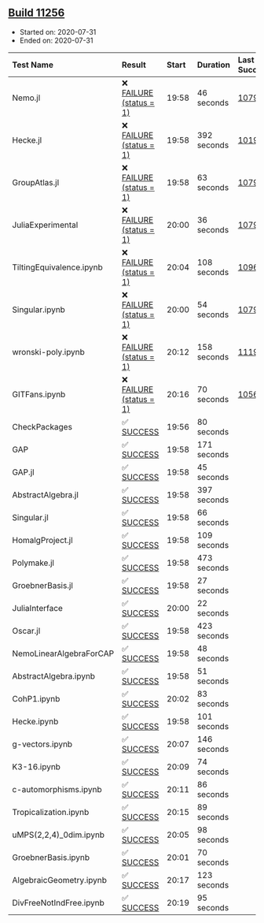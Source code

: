 ## [Build 11256](https://oscarci.mathematik.uni-kl.de/job/oscar/11256/)

* Started on: 2020-07-31
* Ended on: 2020-07-31

| Test Name    | Result | Start | Duration | Last Success | First Failure |
|:-------------|:-------|:------|:---------|:-------------|:--------------|
| Nemo.jl | ❌ [FAILURE (status = 1)](https://oscarci.mathematik.uni-kl.de/job/oscar/11256/artifact/logs/build-11256/Nemo.jl.log) | 19:58 | 46 seconds | [10790](https://oscarci.mathematik.uni-kl.de/job/oscar/10790/) | [10791](https://oscarci.mathematik.uni-kl.de/job/oscar/10791/) |
| Hecke.jl | ❌ [FAILURE (status = 1)](https://oscarci.mathematik.uni-kl.de/job/oscar/11256/artifact/logs/build-11256/Hecke.jl.log) | 19:58 | 392 seconds | [10197](https://oscarci.mathematik.uni-kl.de/job/oscar/10197/) | [10198](https://oscarci.mathematik.uni-kl.de/job/oscar/10198/) |
| GroupAtlas.jl | ❌ [FAILURE (status = 1)](https://oscarci.mathematik.uni-kl.de/job/oscar/11256/artifact/logs/build-11256/GroupAtlas.jl.log) | 19:58 | 63 seconds | [10790](https://oscarci.mathematik.uni-kl.de/job/oscar/10790/) | [10791](https://oscarci.mathematik.uni-kl.de/job/oscar/10791/) |
| JuliaExperimental | ❌ [FAILURE (status = 1)](https://oscarci.mathematik.uni-kl.de/job/oscar/11256/artifact/logs/build-11256/JuliaExperimental.log) | 20:00 | 36 seconds | [10790](https://oscarci.mathematik.uni-kl.de/job/oscar/10790/) | [10791](https://oscarci.mathematik.uni-kl.de/job/oscar/10791/) |
| TiltingEquivalence.ipynb | ❌ [FAILURE (status = 1)](https://oscarci.mathematik.uni-kl.de/job/oscar/11256/artifact/logs/build-11256/TiltingEquivalence.ipynb.log) | 20:04 | 108 seconds | [10962](https://oscarci.mathematik.uni-kl.de/job/oscar/10962/) | [10963](https://oscarci.mathematik.uni-kl.de/job/oscar/10963/) |
| Singular.ipynb | ❌ [FAILURE (status = 1)](https://oscarci.mathematik.uni-kl.de/job/oscar/11256/artifact/logs/build-11256/Singular.ipynb.log) | 20:00 | 54 seconds | [10790](https://oscarci.mathematik.uni-kl.de/job/oscar/10790/) | [10791](https://oscarci.mathematik.uni-kl.de/job/oscar/10791/) |
| wronski-poly.ipynb | ❌ [FAILURE (status = 1)](https://oscarci.mathematik.uni-kl.de/job/oscar/11256/artifact/logs/build-11256/wronski-poly.ipynb.log) | 20:12 | 158 seconds | [11192](https://oscarci.mathematik.uni-kl.de/job/oscar/11192/) | [11193](https://oscarci.mathematik.uni-kl.de/job/oscar/11193/) |
| GITFans.ipynb | ❌ [FAILURE (status = 1)](https://oscarci.mathematik.uni-kl.de/job/oscar/11256/artifact/logs/build-11256/GITFans.ipynb.log) | 20:16 | 70 seconds | [10566](https://oscarci.mathematik.uni-kl.de/job/oscar/10566/) | [10567](https://oscarci.mathematik.uni-kl.de/job/oscar/10567/) |
| CheckPackages | ✅ [SUCCESS](https://oscarci.mathematik.uni-kl.de/job/oscar/11256/artifact/logs/build-11256/CheckPackages.log) | 19:56 | 80 seconds |  |  |
| GAP | ✅ [SUCCESS](https://oscarci.mathematik.uni-kl.de/job/oscar/11256/artifact/logs/build-11256/GAP.log) | 19:58 | 171 seconds |  |  |
| GAP.jl | ✅ [SUCCESS](https://oscarci.mathematik.uni-kl.de/job/oscar/11256/artifact/logs/build-11256/GAP.jl.log) | 19:58 | 45 seconds |  |  |
| AbstractAlgebra.jl | ✅ [SUCCESS](https://oscarci.mathematik.uni-kl.de/job/oscar/11256/artifact/logs/build-11256/AbstractAlgebra.jl.log) | 19:58 | 397 seconds |  |  |
| Singular.jl | ✅ [SUCCESS](https://oscarci.mathematik.uni-kl.de/job/oscar/11256/artifact/logs/build-11256/Singular.jl.log) | 19:58 | 66 seconds |  |  |
| HomalgProject.jl | ✅ [SUCCESS](https://oscarci.mathematik.uni-kl.de/job/oscar/11256/artifact/logs/build-11256/HomalgProject.jl.log) | 19:58 | 109 seconds |  |  |
| Polymake.jl | ✅ [SUCCESS](https://oscarci.mathematik.uni-kl.de/job/oscar/11256/artifact/logs/build-11256/Polymake.jl.log) | 19:58 | 473 seconds |  |  |
| GroebnerBasis.jl | ✅ [SUCCESS](https://oscarci.mathematik.uni-kl.de/job/oscar/11256/artifact/logs/build-11256/GroebnerBasis.jl.log) | 19:58 | 27 seconds |  |  |
| JuliaInterface | ✅ [SUCCESS](https://oscarci.mathematik.uni-kl.de/job/oscar/11256/artifact/logs/build-11256/JuliaInterface.log) | 20:00 | 22 seconds |  |  |
| Oscar.jl | ✅ [SUCCESS](https://oscarci.mathematik.uni-kl.de/job/oscar/11256/artifact/logs/build-11256/Oscar.jl.log) | 19:58 | 423 seconds |  |  |
| NemoLinearAlgebraForCAP | ✅ [SUCCESS](https://oscarci.mathematik.uni-kl.de/job/oscar/11256/artifact/logs/build-11256/NemoLinearAlgebraForCAP.log) | 19:58 | 48 seconds |  |  |
| AbstractAlgebra.ipynb | ✅ [SUCCESS](https://oscarci.mathematik.uni-kl.de/job/oscar/11256/artifact/logs/build-11256/AbstractAlgebra.ipynb.log) | 19:58 | 51 seconds |  |  |
| CohP1.ipynb | ✅ [SUCCESS](https://oscarci.mathematik.uni-kl.de/job/oscar/11256/artifact/logs/build-11256/CohP1.ipynb.log) | 20:02 | 83 seconds |  |  |
| Hecke.ipynb | ✅ [SUCCESS](https://oscarci.mathematik.uni-kl.de/job/oscar/11256/artifact/logs/build-11256/Hecke.ipynb.log) | 19:58 | 101 seconds |  |  |
| g-vectors.ipynb | ✅ [SUCCESS](https://oscarci.mathematik.uni-kl.de/job/oscar/11256/artifact/logs/build-11256/g-vectors.ipynb.log) | 20:07 | 146 seconds |  |  |
| K3-16.ipynb | ✅ [SUCCESS](https://oscarci.mathematik.uni-kl.de/job/oscar/11256/artifact/logs/build-11256/K3-16.ipynb.log) | 20:09 | 74 seconds |  |  |
| c-automorphisms.ipynb | ✅ [SUCCESS](https://oscarci.mathematik.uni-kl.de/job/oscar/11256/artifact/logs/build-11256/c-automorphisms.ipynb.log) | 20:11 | 86 seconds |  |  |
| Tropicalization.ipynb | ✅ [SUCCESS](https://oscarci.mathematik.uni-kl.de/job/oscar/11256/artifact/logs/build-11256/Tropicalization.ipynb.log) | 20:15 | 89 seconds |  |  |
| uMPS(2,2,4)_0dim.ipynb | ✅ [SUCCESS](https://oscarci.mathematik.uni-kl.de/job/oscar/11256/artifact/logs/build-11256/uMPS-2-2-4-_0dim.ipynb.log) | 20:05 | 98 seconds |  |  |
| GroebnerBasis.ipynb | ✅ [SUCCESS](https://oscarci.mathematik.uni-kl.de/job/oscar/11256/artifact/logs/build-11256/GroebnerBasis.ipynb.log) | 20:01 | 70 seconds |  |  |
| AlgebraicGeometry.ipynb | ✅ [SUCCESS](https://oscarci.mathematik.uni-kl.de/job/oscar/11256/artifact/logs/build-11256/AlgebraicGeometry.ipynb.log) | 20:17 | 123 seconds |  |  |
| DivFreeNotIndFree.ipynb | ✅ [SUCCESS](https://oscarci.mathematik.uni-kl.de/job/oscar/11256/artifact/logs/build-11256/DivFreeNotIndFree.ipynb.log) | 20:19 | 95 seconds |  |  |
